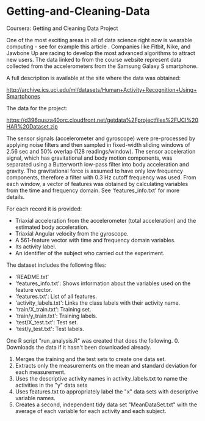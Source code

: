 Getting-and-Cleaning-Data
=========================

Coursera: Getting and Cleaning Data Project

One of the most exciting areas in all of data science right now is wearable computing - see for example this article .
Companies like Fitbit, Nike, and Jawbone Up are racing to develop the most advanced algorithms to attract new users.
The data linked to from the course website represent data collected from the accelerometers from the Samsung Galaxy S
smartphone.

A full description is available at the site where the data was obtained: 

http://archive.ics.uci.edu/ml/datasets/Human+Activity+Recognition+Using+Smartphones 

The data for the project: 

https://d396qusza40orc.cloudfront.net/getdata%2Fprojectfiles%2FUCI%20HAR%20Dataset.zip 

The sensor signals (accelerometer and gyroscope) were pre-processed by applying noise filters and then sampled in
fixed-width sliding windows of 2.56 sec and 50% overlap (128 readings/window). The sensor acceleration signal, which
has gravitational and body motion components, was separated using a Butterworth low-pass filter into body acceleration
and gravity. The gravitational force is assumed to have only low frequency components, therefore a filter with 0.3 Hz
cutoff frequency was used. From each window, a vector of features was obtained by calculating variables from the time
and frequency domain.  See 'features_info.txt' for more details. 

For each record it is provided:
- Triaxial acceleration from the accelerometer (total acceleration) and the estimated body acceleration.
- Triaxial Angular velocity from the gyroscope. 
- A 561-feature vector with time and frequency domain variables. 
- Its activity label. 
- An identifier of the subject who carried out the experiment.

The dataset includes the following files:
- 'README.txt'
- 'features_info.txt': Shows information about the variables used on the feature vector.
- 'features.txt': List of all features.
- 'activity_labels.txt': Links the class labels with their activity name.
- 'train/X_train.txt': Training set.
- 'train/y_train.txt': Training labels.
- 'test/X_test.txt': Test set.
- 'test/y_test.txt': Test labels.

One R script "run_analysis.R" was created that does the following.
0. Downloads the data if it hasn't been downloaded already.
1. Merges the training and the test sets to create one data set.
2. Extracts only the measurements on the mean and standard deviation for each measurement. 
3. Uses the descriptive activity names in activity_labels.txt to name the activities in the "y" data sets
4. Uses features.txt to appropriately label the "x" data sets with descriptive variable names. 
5. Creates a second, independent tidy data set "MeanDataSet.txt" with the average of each variable for each activity and each subject. 

